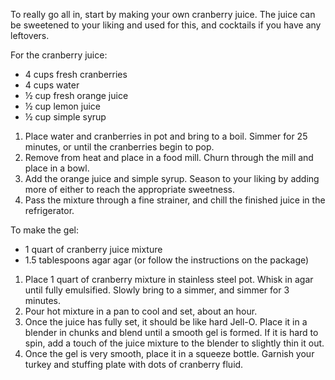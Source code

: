 To really go all in, start by making your own cranberry juice. The juice can be sweetened to your liking and used for this, and cocktails if you have any leftovers. 

<div class="strong">For the cranberry juice:</div>
<ul>
  <li>4 cups fresh cranberries
  <li>4 cups water
  <li>½ cup fresh orange juice
  <li>½ cup lemon juice
  <li>½ cup simple syrup
</ul>

<ol>
  <li>Place water and cranberries in pot and bring to a boil. Simmer for 25 minutes, or until the cranberries begin to pop. 
  <li>Remove from heat and place in a food mill. Churn through the mill and place in a bowl. 
  <li>Add the orange juice and simple syrup. Season to your liking by adding more of either to reach the appropriate sweetness. 
  <li>Pass the mixture through a fine strainer, and chill the finished juice in the refrigerator. 
</ol>

<div class="strong">To make the gel:</div>
<ul>
  <li>1 quart of cranberry juice mixture
  <li>1.5 tablespoons agar agar (or follow the instructions on the package)
</ul>
 
<ol>
  <li>Place 1 quart of cranberry mixture in stainless steel pot. Whisk in agar until fully emulsified. Slowly bring to a simmer, and simmer for 3 minutes. 
  <li>Pour hot mixture in a pan to cool and set, about an hour. 
  <li>Once the juice has fully set, it should be like hard Jell-O. Place it in a blender in chunks and blend until a smooth gel is formed. If it is hard to spin, add a touch of the juice mixture to the blender to slightly thin it out. 
  <li>Once the gel is very smooth, place it in a squeeze bottle. Garnish your turkey and stuffing plate with dots of cranberry fluid.
</ol>
